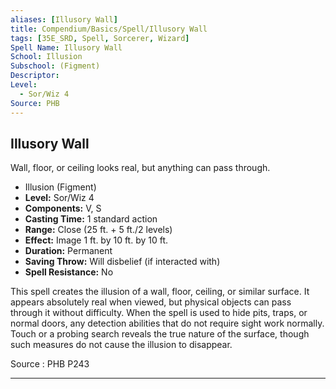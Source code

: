 ```yaml
---
aliases: [Illusory Wall]
title: Compendium/Basics/Spell/Illusory Wall
tags: [35E_SRD, Spell, Sorcerer, Wizard]
Spell Name: Illusory Wall
School: Illusion
Subschool: (Figment)
Descriptor: 
Level:
  - Sor/Wiz 4
Source: PHB
---
```



## Illusory Wall

Wall, floor, or ceiling looks real, but anything can pass through.

*   Illusion (Figment)
*   **Level:** Sor/Wiz 4
*   **Components:** V, S
*   **Casting Time:** 1 standard action
*   **Range:** Close (25 ft. + 5 ft./2 levels)
*   **Effect:** Image 1 ft. by 10 ft. by 10 ft.
*   **Duration:** Permanent
*   **Saving Throw:** Will disbelief (if interacted with)
*   **Spell Resistance:** No

<p>This spell creates the illusion of a wall, floor, ceiling, or similar surface. It appears absolutely real when viewed, but physical objects can pass through it without difficulty. When the spell is used to hide pits, traps, or normal doors, any detection abilities that do not require sight work normally. Touch or a probing search reveals the true nature of the surface, though such measures do not cause the illusion to disappear.</p>

Source : PHB P243

---
